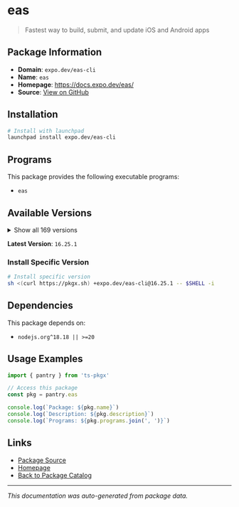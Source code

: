 # eas

> Fastest way to build, submit, and update iOS and Android apps

## Package Information

- **Domain**: `expo.dev/eas-cli`
- **Name**: `eas`
- **Homepage**: https://docs.expo.dev/eas/
- **Source**: [View on GitHub](https://github.com/pkgxdev/pantry/tree/main/projects/expo.dev/eas-cli/package.yml)

## Installation

```bash
# Install with launchpad
launchpad install expo.dev/eas-cli
```

## Programs

This package provides the following executable programs:

- `eas`

## Available Versions

<details>
<summary>Show all 169 versions</summary>

- `16.25.1`, `16.25.0`, `16.24.1`, `16.24.0`, `16.23.1`
- `16.23.0`, `16.22.0`, `16.21.0`, `16.20.4`, `16.20.3`
- `16.20.2`, `16.20.1`, `16.20.0`, `16.19.3`, `16.19.2`
- `16.19.1`, `16.19.0`, `16.18.1`, `16.18.0`, `16.17.4`
- `16.17.3`, `16.17.2`, `16.17.1`, `16.17.0`, `16.16.0`
- `16.15.0`, `16.14.1`, `16.14.0`, `16.13.4`, `16.13.3`
- `16.13.2`, `16.13.1`, `16.13.0`, `16.12.0`, `16.11.0`
- `16.10.1`, `16.10.0`, `16.9.0`, `16.8.0`, `16.7.2`
- `16.7.1`, `16.7.0`, `16.6.2`, `16.6.1`, `16.6.0`
- `16.5.0`, `16.4.2`, `16.4.1`, `16.4.0`, `16.3.3`
- `16.3.2`, `16.3.1`, `16.3.0`, `16.2.2`, `16.2.1`
- `16.2.0`, `16.1.0`, `16.0.1`, `16.0.0`, `15.0.15`
- `15.0.14`, `15.0.13`, `15.0.12`, `15.0.11`, `15.0.10`
- `15.0.9`, `15.0.8`, `15.0.7`, `15.0.6`, `15.0.5`
- `15.0.4`, `15.0.3`, `15.0.2`, `15.0.1`, `15.0.0`
- `14.7.1`, `14.7.0`, `14.6.0`, `14.5.0`, `14.4.1`
- `14.4.0`, `14.3.1`, `14.3.0`, `14.2.0`, `14.1.0`
- `14.0.3`, `14.0.2`, `14.0.1`, `14.0.0`, `13.4.2`
- `13.4.1`, `13.4.0`, `13.3.0`, `13.2.3`, `13.2.2`
- `13.2.1`, `13.2.0`, `13.1.1`, `13.1.0`, `13.0.1`
- `13.0.0`, `12.6.2`, `12.6.1`, `12.6.0`, `12.5.4`
- `12.5.3`, `12.5.2`, `12.5.1`, `12.5.0`, `12.4.1`
- `12.4.0`, `12.3.0`, `12.2.0`, `12.1.1`, `12.1.0`
- `12.0.0`, `11.0.3`, `11.0.2`, `11.0.1`, `11.0.0`
- `10.2.4`, `10.2.3`, `10.2.2`, `10.2.1`, `10.2.0`
- `10.1.1`, `10.1.0`, `10.0.3`, `10.0.2`, `10.0.1`
- `10.0.0`, `9.2.0`, `9.1.0`, `9.0.10`, `9.0.9`
- `9.0.8`, `9.0.7`, `9.0.6`, `9.0.5`, `9.0.4`
- `9.0.3`, `9.0.2`, `9.0.1`, `9.0.0`, `8.0.0`
- `7.8.5`, `7.8.4`, `7.8.3`, `7.8.2`, `7.8.1`
- `7.8.0`, `7.7.0`, `7.6.2`, `7.6.1`, `7.6.0`
- `7.5.0`, `7.4.0`, `7.3.0`, `7.2.0`, `7.1.3`
- `7.1.2`, `7.1.1`, `7.1.0`, `7.0.0`, `6.1.0`
- `6.0.0`, `5.9.3`, `5.9.2`, `5.9.1`

</details>

**Latest Version**: `16.25.1`

### Install Specific Version

```bash
# Install specific version
sh <(curl https://pkgx.sh) +expo.dev/eas-cli@16.25.1 -- $SHELL -i
```

## Dependencies

This package depends on:

- `nodejs.org^18.18 || >=20`

## Usage Examples

```typescript
import { pantry } from 'ts-pkgx'

// Access this package
const pkg = pantry.eas

console.log(`Package: ${pkg.name}`)
console.log(`Description: ${pkg.description}`)
console.log(`Programs: ${pkg.programs.join(', ')}`)
```

## Links

- [Package Source](https://github.com/pkgxdev/pantry/tree/main/projects/expo.dev/eas-cli/package.yml)
- [Homepage](https://docs.expo.dev/eas/)
- [Back to Package Catalog](../../../package-catalog.md)

---

*This documentation was auto-generated from package data.*
